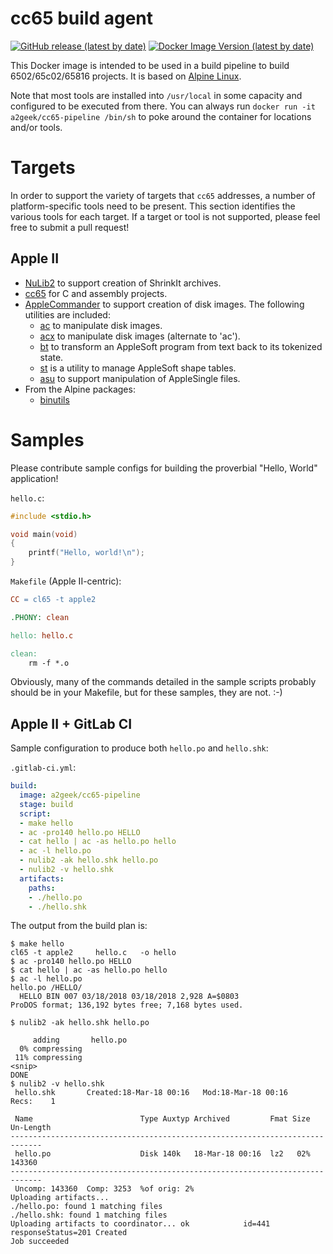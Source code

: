 # cc65 build agent
[![GitHub release (latest by date)](https://img.shields.io/github/v/release/a2geek/cc65-pipeline)](https://github.com/a2geek/cc65-pipeline/releases)
[![Docker Image Version (latest by date)](https://img.shields.io/docker/v/a2geek/cc65-pipeline?label=docker)](https://hub.docker.com/r/a2geek/cc65-pipeline/)

This Docker image is intended to be used in a build pipeline to build
6502/65c02/65816 projects.  It is based on
[Alpine Linux](https://alpinelinux.org/).

Note that most tools are installed into `/usr/local` in some capacity and
configured to be executed from there.  You can always run `docker run -it a2geek/cc65-pipeline /bin/sh`
to poke around the container for locations and/or tools.

# Targets

In order to support the variety of targets that `cc65` addresses, a number of
platform-specific tools need to be present.  This section identifies the various
tools for each target. If a target or tool is not supported, please feel free
to submit a pull request!

## Apple II

* [NuLib2](http://nulib.com/) to support creation of ShrinkIt archives.
* [cc65](http://cc65.github.io/cc65/) for C and assembly projects.
* [AppleCommander](https://applecommander.github.io/) to support creation of disk
  images. The following utilities are included:
  * [ac](https://applecommander.github.io/ac/) to manipulate disk images.
  * [acx](https://applecommander.github.io/acx/) to manipulate disk images (alternate to 'ac').
  * [bt](https://github.com/AppleCommander/bastools/blob/master/tools/bt/README.md) to transform an AppleSoft program from text back to its tokenized state.
  * [st](https://github.com/AppleCommander/bastools/blob/master/tools/st/README.md) is a utility to manage AppleSoft shape tables.
  * [asu](https://github.com/AppleCommander/applesingle/blob/master/tools/asu/README.md) to support manipulation of AppleSingle files.
* From the Alpine packages:
  * [binutils](https://www.gnu.org/software/binutils/)

# Samples

Please contribute sample configs for building the proverbial "Hello, World"
application!

`hello.c`:
```C
#include <stdio.h>

void main(void)
{
    printf("Hello, world!\n");
}
```

`Makefile` (Apple II-centric):
```Makefile
CC = cl65 -t apple2

.PHONY: clean

hello: hello.c

clean:
	rm -f *.o
```

Obviously, many of the commands detailed in the sample scripts probably should be in your Makefile, but for these samples, they are not. :-)

## Apple II + GitLab CI

Sample configuration to produce both `hello.po` and `hello.shk`:

`.gitlab-ci.yml`:
```yaml
build:
  image: a2geek/cc65-pipeline
  stage: build
  script:
  - make hello
  - ac -pro140 hello.po HELLO
  - cat hello | ac -as hello.po hello
  - ac -l hello.po
  - nulib2 -ak hello.shk hello.po
  - nulib2 -v hello.shk
  artifacts:
    paths:
    - ./hello.po
    - ./hello.shk
```

The output from the build plan is:
```
$ make hello
cl65 -t apple2     hello.c   -o hello
$ ac -pro140 hello.po HELLO
$ cat hello | ac -as hello.po hello
$ ac -l hello.po
hello.po /HELLO/
  HELLO BIN 007 03/18/2018 03/18/2018 2,928 A=$0803
ProDOS format; 136,192 bytes free; 7,168 bytes used.

$ nulib2 -ak hello.shk hello.po

     adding       hello.po
  0% compressing
 11% compressing
<snip>
DONE
$ nulib2 -v hello.shk
 hello.shk       Created:18-Mar-18 00:16   Mod:18-Mar-18 00:16     Recs:    1

 Name                        Type Auxtyp Archived         Fmat Size Un-Length
-----------------------------------------------------------------------------
 hello.po                    Disk 140k   18-Mar-18 00:16  lz2   02%    143360
-----------------------------------------------------------------------------
 Uncomp: 143360  Comp: 3253  %of orig: 2%
Uploading artifacts...
./hello.po: found 1 matching files                 
./hello.shk: found 1 matching files                
Uploading artifacts to coordinator... ok            id=441 responseStatus=201 Created
Job succeeded
```
